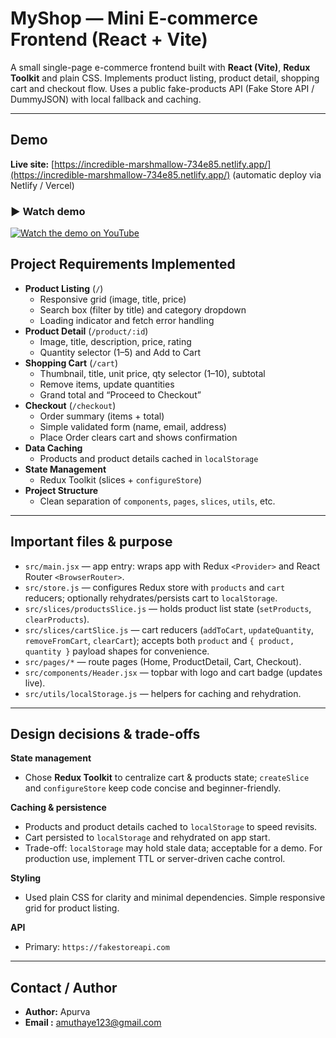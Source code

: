 # MyShop — Mini E-commerce Frontend (React + Vite)

A small single-page e-commerce frontend built with **React (Vite)**, **Redux Toolkit** and plain CSS.
Implements product listing, product detail, shopping cart and checkout flow. Uses a public fake-products API (Fake Store API / DummyJSON) with local fallback and caching.

---

## Demo

**Live site:** [https://incredible-marshmallow-734e85.netlify.app/](https://incredible-marshmallow-734e85.netlify.app/) (automatic deploy via Netlify / Vercel)

### ▶ Watch demo

[![Watch the demo on YouTube](https://img.youtube.com/vi/jfzrWuZPy_U/hqdefault.jpg)](https://www.youtube.com/watch?v=jfzrWuZPy_U)

## Project Requirements Implemented

- **Product Listing** (`/`)
  - Responsive grid (image, title, price)
  - Search box (filter by title) and category dropdown
  - Loading indicator and fetch error handling
- **Product Detail** (`/product/:id`)
  - Image, title, description, price, rating
  - Quantity selector (1–5) and Add to Cart
- **Shopping Cart** (`/cart`)
  - Thumbnail, title, unit price, qty selector (1–10), subtotal
  - Remove items, update quantities
  - Grand total and “Proceed to Checkout”
- **Checkout** (`/checkout`)
  - Order summary (items + total)
  - Simple validated form (name, email, address)
  - Place Order clears cart and shows confirmation
- **Data Caching**
  - Products and product details cached in `localStorage`
- **State Management**
  - Redux Toolkit (slices + `configureStore`)
- **Project Structure**
  - Clean separation of `components`, `pages`, `slices`, `utils`, etc.

---

## Important files & purpose

- `src/main.jsx` — app entry: wraps app with Redux `<Provider>` and React Router `<BrowserRouter>`.
- `src/store.js` — configures Redux store with `products` and `cart` reducers; optionally rehydrates/persists cart to `localStorage`.
- `src/slices/productsSlice.js` — holds product list state (`setProducts`, `clearProducts`).
- `src/slices/cartSlice.js` — cart reducers (`addToCart`, `updateQuantity`, `removeFromCart`, `clearCart`); accepts both `product` and `{ product, quantity }` payload shapes for convenience.
- `src/pages/*` — route pages (Home, ProductDetail, Cart, Checkout).
- `src/components/Header.jsx` — topbar with logo and cart badge (updates live).
- `src/utils/localStorage.js` — helpers for caching and rehydration.

---

## Design decisions & trade-offs

**State management**

- Chose **Redux Toolkit** to centralize cart & products state; `createSlice` and `configureStore` keep code concise and beginner-friendly.

**Caching & persistence**

- Products and product details cached to `localStorage` to speed revisits.
- Cart persisted to `localStorage` and rehydrated on app start.
- Trade-off: `localStorage` may hold stale data; acceptable for a demo. For production use, implement TTL or server-driven cache control.

**Styling**

- Used plain CSS for clarity and minimal dependencies. Simple responsive grid for product listing.

**API**

- Primary: `https://fakestoreapi.com`

---

## Contact / Author

- **Author:** Apurva
- **Email :** amuthaye123@gmail.com
